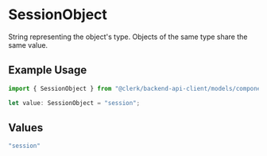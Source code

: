 # SessionObject

String representing the object's type. Objects of the same type share the same value.


## Example Usage

```typescript
import { SessionObject } from "@clerk/backend-api-client/models/components";

let value: SessionObject = "session";
```

## Values

```typescript
"session"
```